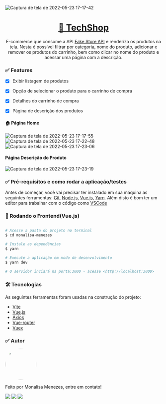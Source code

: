  ![Captura de tela de 2022-05-23 17-17-42](https://user-images.githubusercontent.com/85262397/169900583-7e396d1a-f6b1-4a5e-ae4b-94b87276bc29.png)


<h1 align="center">
    <a href="https://monalisa-menezes.vercel.app/">🔗 TechShop</a>
</h1>
<p align="center">E-commerce que consome a API <a href="https://fakestoreapi.com/">Fake Store API</a> e renderiza os produtos na tela. Nesta é possível filtrar por categoria, nome do produto, adicionar e remover os produtos do carrinho, bem como clicar no nome do produto e acessar uma página com a descrição.</p>


### ✅ Features

- [x] Exibir listagem de produtos
- [x] Opção de selecionar o produto para o carrinho de compra
- [x] Detalhes do carrinho de compra
- [x] Página de descrição dos produtos


#### 🏠 Página Home
![Captura de tela de 2022-05-23 17-17-55](https://user-images.githubusercontent.com/85262397/169901477-d22d9ac9-1d91-4d4e-a585-f16f8573c22e.png)
![Captura de tela de 2022-05-23 17-22-48](https://user-images.githubusercontent.com/85262397/169901489-d3f8cae6-e2c5-434c-972d-7d3446a47aa4.png)
![Captura de tela de 2022-05-23 17-23-06](https://user-images.githubusercontent.com/85262397/169901503-79e533ba-1b69-49f8-b41a-59229bc2fa9d.png)


####  Página Descrição do Produto

![Captura de tela de 2022-05-23 17-23-19](https://user-images.githubusercontent.com/85262397/169901612-ab6d830e-fc2c-411b-bfde-f7c5a8bc16e5.png)

### ✅ Pré-requisitos e como rodar a aplicação/testes

Antes de começar, você vai precisar ter instalado em sua máquina as seguintes ferramentas:
[Git](https://git-scm.com), [Node.js](https://nodejs.org/en/), [Vue.js](https://vuejs.org/guide/introduction.html), [Yarn](https://classic.yarnpkg.com/en/docs/install#debian-stable). 
Além disto é bom ter um editor para trabalhar com o código como [VSCode](https://code.visualstudio.com/)


### 🎲 Rodando o Frontend(Vue.js)

```bash

# Acesse a pasta do projeto no terminal
$ cd monalisa-menezes

# Instale as dependências
$ yarn

# Execute a aplicação em modo de desenvolvimento
$ yarn dev

# O servidor inciará na porta:3000 - acesse <http://localhost:3000>
```

### 🛠 Tecnologias

As seguintes ferramentas foram usadas na construção do projeto:

- [Vite](https://vitejs.dev/guide/#scaffolding-your-first-vite-project)
- [Vue.js](https://vuejs.org/guide/introduction.html)
- [Axios](https://axios-http.com/ptbr/docs/intro)
- [Vue-router](https://router.vuejs.org/installation.html)
- [Vuex](https://vuex.vuejs.org/ptbr/)



### ✅ Autor
<img style="border-radius: 50%;" src="https://github.com/monafmenezes.png" width="100px;" alt=""/>

Feito por Monalisa Menezes, entre em contato!
<div>
<a href = "mailto:psimonafmenezes@gmail.com"><img src="https://img.shields.io/badge/-Gmail-%23333?style=for-the-badge&logo=gmail&logoColor=white" target="_blank"></a>
    <a href="https://www.linkedin.com/in/monalisafmenezes" target="_blank"><img src="https://img.shields.io/badge/-LinkedIn-%230077B5?style=for-the-badge&logo=linkedin&logoColor=white" target="_blank"></a> 
    <a href="https://twitter.com/monafmenezes" target="_blank"><img src="https://img.shields.io/badge/Twitter-1DA1F2?style=for-the-badge&logo=twitter&logoColor=white" target="_blank"></a> 
 </div>

